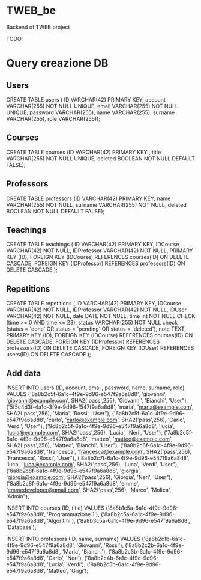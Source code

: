 # TWEB_be
Backend of TWEB project

TODO:

# Query creazione DB
## Users
CREATE TABLE users ( ID VARCHAR(42) PRIMARY KEY, account VARCHAR(255) NOT NULL UNIQUE, email VARCHAR(255) NOT NULL UNIQUE, password VARCHAR(255), name VARCHAR(255), surname VARCHAR(255), role VARCHAR(255));

## Courses
CREATE TABLE courses (ID VARCHAR(42) PRIMARY KEY , title VARCHAR(255) NOT NULL UNIQUE, deleted BOOLEAN NOT NULL DEFAULT FALSE);

## Professors
CREATE TABLE professors (ID VARCHAR(42) PRIMARY KEY, name VARCHAR(255) NOT NULL, surname VARCHAR(255) NOT NULL, deleted BOOLEAN NOT NULL DEFAULT FALSE);

## Teachings
CREATE TABLE teachings (
ID VARCHAR(42) PRIMARY KEY,
IDCourse VARCHAR(42) NOT NULL,
IDProfessor VARCHAR(42) NOT NULL,
PRIMARY KEY (ID),
FOREIGN KEY (IDCourse) REFERENCES courses(ID) ON DELETE CASCADE,
FOREIGN KEY (IDProfessor) REFERENCES professors(ID) ON DELETE CASCADE
);

## Repetitions
CREATE TABLE repetitions (
ID VARCHAR(42) PRIMARY KEY,
IDCourse VARCHAR(42) NOT NULL,
IDProfessor VARCHAR(42) NOT NULL,
IDUser VARCHAR(42) NOT NULL,
date DATE NOT NULL,
time int NOT NULL CHECK (time >= 0 AND time <= 23),
status VARCHAR(255) NOT NULL check (status = 'done' OR status = 'pending' OR status = 'deleted'),
note TEXT,
PRIMARY KEY (ID),
FOREIGN KEY (IDCourse) REFERENCES courses(ID) ON DELETE CASCADE,
FOREIGN KEY (IDProfessor) REFERENCES professors(ID) ON DELETE CASCADE,
FOREIGN KEY (IDUser) REFERENCES users(ID) ON DELETE CASCADE
);


## Add data
INSERT INTO users (ID, account, email, password, name, surname, role)
VALUES
('8a8b2c5f-6a1c-4f9e-9d96-e547f9a6a8d8', 'giovanni', 'giovanni@example.com', SHA2('pass',256), 'Giovanni', 'Bianchi', 'User"),
('5f5c4d3f-4a1d-3f9e-9d96-f547f9a6a8d8', 'maria', 'maria@example.com', SHA2('pass',256), 'Maria', 'Rossi', 'User"),
('6a8b2c5f-6a1c-4f9e-9d96-e547f9a6a8d8', 'carlo', 'carlo@example.com', SHA2('pass',256), 'Carlo', 'Verdi', 'User"),
('9c8b2c5f-6a1c-4f9e-9d96-e547f9a6a8d8', 'lucia', 'lucia@example.com', SHA2('pass',256), 'Lucia', 'Neri', 'User"),
('7a8b2c5f-6a1c-4f9e-9d96-e547f9a6a8d8', 'matteo', 'matteo@example.com', SHA2('pass',256), 'Matteo', 'Bianchi', 'User"),
('8a8b2c6f-6a1c-4f9e-9d96-e547f9a6a8d8', 'francesca', 'francesca@example.com', SHA2('pass',256), 'Francesca', 'Rossi', 'User"),
('8a8b2c7f-6a1c-4f9e-9d96-e547f9a6a8d8', 'luca', 'luca@example.com', SHA2('pass',256), 'Luca', 'Verdi', 'User"),
('8a8b2c8f-6a1c-4f9e-9d96-e547f9a6a8d8', 'giorgia', 'giorgia@example.com', SHA2('pass',256), 'Giorgia', 'Neri', 'User"),
('8a8b2c8f-6a1c-4f9e-9d96-e547f9a6a8d8', 'emme', 'emmedeveloper@gmail.com', SHA2('pass',256), 'Marco', 'Molica', 'Admin");

INSERT INTO courses (ID, title)
VALUES
('8a8b1c5a-6a1c-4f9e-9d96-e547f9a6a8d8', 'Programmazione 1'),
('8a8b2c5a-6a1c-4f9e-9d96-e547f9a6a8d8', 'Algoritmi'),
('8a8b3c5a-6a1c-4f9e-9d96-e547f9a6a8d8', 'Database');

INSERT INTO professors (ID, name, surname)
VALUES
('8a8b2c1b-6a1c-4f9e-9d96-e547f9a6a8d8', 'Giovanni', 'Rossi'),
('8a8b2c2b-6a1c-4f9e-9d96-e547f9a6a8d8', 'Maria', 'Bianchi'),
('8a8b2c3b-6a1c-4f9e-9d96-e547f9a6a8d8', 'Carlo', 'Neri'),
('8a8b2c4b-6a1c-4f9e-9d96-e547f9a6a8d8', 'Lucia', 'Verdi'),
('8a8b2c5b-6a1c-4f9e-9d96-e547f9a6a8d8', 'Matteo', 'Grigi');

